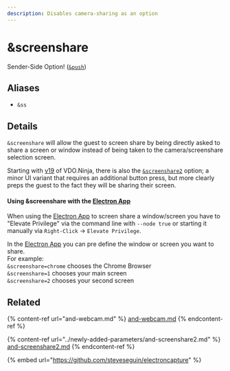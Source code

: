 ```yaml
---
description: Disables camera-sharing as an option
---
```


# \&screenshare

Sender-Side Option! ([`&push`](push.md))

## Aliases

* `&ss`

## Details

`&screenshare` will allow the guest to screen share by being directly asked to share a screen or window instead of being taken to the camera/screenshare selection screen.

Starting with [v19](../release-notes/v19.md) of VDO.Ninja, there is also the [`&screenshare2`](../newly-added-parameters/and-screenshare2.md) option; a minor UI variant that requires an additional button press, but more clearly preps the guest to the fact they will be sharing their screen.

#### Using \&screenshare with the [Electron App](https://github.com/steveseguin/electroncapture)

When using the [Electron App](https://github.com/steveseguin/electroncapture) to screen share a window/screen you have to "Elevate Privilege" via the command line with `--node true` or starting it manually via `Right-Click` -> `Elevate Privilege`.

In the [Electron App](https://github.com/steveseguin/electroncapture) you can pre define the window or screen you want to share.\
For example:\
`&screenshare=chrome` chooses the Chrome Browser\
`&screenshare=1` chooses your main screen\
`&screenshare=2` chooses your second screen

## Related

{% content-ref url="and-webcam.md" %}
[and-webcam.md](and-webcam.md)
{% endcontent-ref %}

{% content-ref url="../newly-added-parameters/and-screenshare2.md" %}
[and-screenshare2.md](../newly-added-parameters/and-screenshare2.md)
{% endcontent-ref %}

{% embed url="https://github.com/steveseguin/electroncapture" %}
